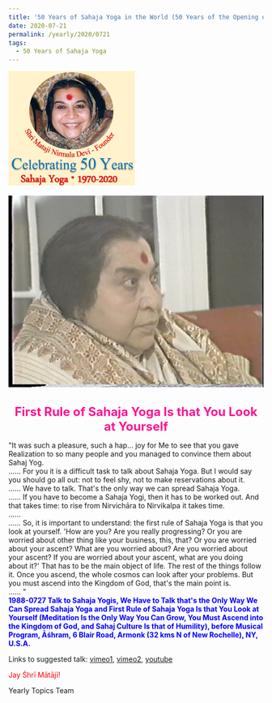 ```yaml
---
title: '50 Years of Sahaja Yoga in the World (50 Years of the Opening of the Sahasrāra Chakra), Post 24'
date: 2020-07-21
permalink: /yearly/2020/0721
tags:
  - 50 Years of Sahaja Yoga
---
```


<div style="text-align: left"><img src="/images/Celebrating50YearsSahajaYoga.png" width="250" /></div><br>

<div style="text-align: center"><img src="/images/image465.tiff" /></div>

<br>
<p style="color:DeepPink; text-align:center">
<font size="+2"><b>First Rule of Sahaja Yoga Is that You Look at Yourself</b><br></font>
</p>

<p>
"It was such a pleasure, such a hap... joy for Me to see that you gave Realization to so many people and you managed to convince them about Sahaj Yog.<br>
......
For you it is a difficult task to talk about Sahaja Yoga. But I would say you should go all out: not to feel shy, not to make reservations about it.<br>
......
We have to talk. That's the only way we can spread Sahaja Yoga.<br>
......
If you have to become a Sahaja Yogi, then it has to be worked out. And that takes time: to rise from Nirvichāra to Nirvikalpa it takes time.<br>
......<br
So, for Sahaja Yogis it is important, first of all, to watch themselves.<br>
......
So, it is important to understand: the first rule of Sahaja Yoga is that you look at yourself. 'How are you? Are you really progressing? Or you are worried about other thing like your business, this, that? Or you are worried about your ascent? What are you worried about? Are you worried about your ascent? If you are worried about your ascent, what are you doing about it?' That has to be the main object of life. The rest of the things follow it. Once you ascend, the whole cosmos can look after your problems. But you must ascend into the Kingdom of God, that's the main point is.<br>
......
"<br>
<font color="blue"><b>1988-0727 Talk to Sahaja Yogis, We Have to Talk that's the Only Way We Can Spread Sahaja Yoga and First Rule of Sahaja Yoga Is that You Look at Yourself (Meditation Is the Only Way You Can Grow, You Must Ascend into the Kingdom of God, and Sahaj Culture Is that of Humility), before Musical Program, Āśhram, 6 Blair Road, Armonk (32 kms N of New Rochelle), NY, U.S.A.</b></font><br>
</p>

Links to suggested talk: <a href=""> vimeo1</a>, <a href=""> vimeo2</a>, <a href=""> youtube</a><br>

<p style="color:red;">Jay Śhrī Mātājī!<br></p>

Yearly Topics Team